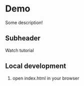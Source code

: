 # Demo

Some description!

## Subheader

Watch tutorial

## Local development

1. open index.html in your browser
